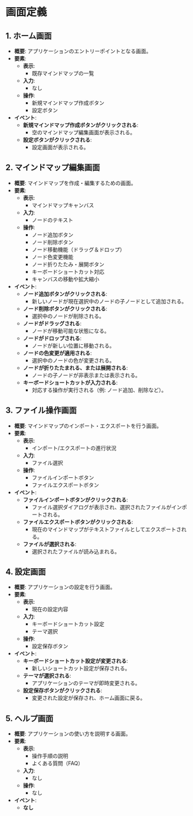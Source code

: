 # 画面定義

## 1. ホーム画面

- **概要**: アプリケーションのエントリーポイントとなる画面。
- **要素**:
  - **表示**:
    - 既存マインドマップの一覧
  - **入力**:
    - なし
  - **操作**:
    - 新規マインドマップ作成ボタン
    - 設定ボタン
- **イベント**:
  - **新規マインドマップ作成ボタンがクリックされる**:
    - 空のマインドマップ編集画面が表示される。
  - **設定ボタンがクリックされる**:
    - 設定画面が表示される。

## 2. マインドマップ編集画面

- **概要**: マインドマップを作成・編集するための画面。
- **要素**:
  - **表示**:
    - マインドマップキャンバス
  - **入力**:
    - ノードのテキスト
  - **操作**:
    - ノード追加ボタン
    - ノード削除ボタン
    - ノード移動機能（ドラッグ＆ドロップ）
    - ノード色変更機能
    - ノード折りたたみ・展開ボタン
    - キーボードショートカット対応
    - キャンバスの移動や拡大縮小
- **イベント**:
  - **ノード追加ボタンがクリックされる**:
    - 新しいノードが現在選択中のノードの子ノードとして追加される。
  - **ノード削除ボタンがクリックされる**:
    - 選択中のノードが削除される。
  - **ノードがドラッグされる**:
    - ノードが移動可能な状態になる。
  - **ノードがドロップされる**:
    - ノードが新しい位置に移動される。
  - **ノードの色変更が適用される**:
    - 選択中のノードの色が変更される。
  - **ノードが折りたたまれる、または展開される**:
    - ノードの子ノードが非表示または表示される。
  - **キーボードショートカットが入力される**:
    - 対応する操作が実行される（例: ノード追加、削除など）。

## 3. ファイル操作画面

- **概要**: マインドマップのインポート・エクスポートを行う画面。
- **要素**:
  - **表示**:
    - インポート/エクスポートの進行状況
  - **入力**:
    - ファイル選択
  - **操作**:
    - ファイルインポートボタン
    - ファイルエクスポートボタン
- **イベント**:
  - **ファイルインポートボタンがクリックされる**:
    - ファイル選択ダイアログが表示され、選択されたファイルがインポートされる。
  - **ファイルエクスポートボタンがクリックされる**:
    - 現在のマインドマップがテキストファイルとしてエクスポートされる。
  - **ファイルが選択される**:
    - 選択されたファイルが読み込まれる。

## 4. 設定画面

- **概要**: アプリケーションの設定を行う画面。
- **要素**:
  - **表示**:
    - 現在の設定内容
  - **入力**:
    - キーボードショートカット設定
    - テーマ選択
  - **操作**:
    - 設定保存ボタン
- **イベント**:
  - **キーボードショートカット設定が変更される**:
    - 新しいショートカット設定が保存される。
  - **テーマが選択される**:
    - アプリケーションのテーマが即時変更される。
  - **設定保存ボタンがクリックされる**:
    - 変更された設定が保存され、ホーム画面に戻る。

## 5. ヘルプ画面

- **概要**: アプリケーションの使い方を説明する画面。
- **要素**:
  - **表示**:
    - 操作手順の説明
    - よくある質問（FAQ）
  - **入力**:
    - なし
  - **操作**:
    - なし
- **イベント**:
  - **なし**
